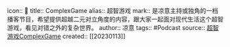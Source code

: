 icon:: 
title:: ComplexGame
alias:: 超智游戏
mark:: 是凉意主持或独角的一档播客节目，希望提供超越二元对立角度的内容，跟大家一起面对现代生活这个超智游戏，看见对错之外的复杂世界。
author:: 凉意
tags:: #Podcast
source:: [超智游戏ComplexGame](https://pod.link/1535884558)
created:: [[20230113]]
